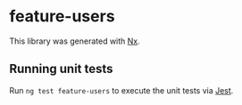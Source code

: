 # feature-users

This library was generated with [Nx](https://nx.dev).

## Running unit tests

Run `ng test feature-users` to execute the unit tests via [Jest](https://jestjs.io).
